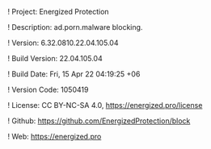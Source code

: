 ! Project: Energized Protection

! Description: ad.porn.malware blocking.

! Version: 6.32.0810.22.04.105.04

! Build Version: 22.04.105.04

! Build Date: Fri, 15 Apr 22 04:19:25 +06

! Version Code: 1050419

! License: CC BY-NC-SA 4.0, https://energized.pro/license

! Github: https://github.com/EnergizedProtection/block

! Web: https://energized.pro
